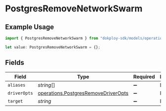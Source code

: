 # PostgresRemoveNetworkSwarm

## Example Usage

```typescript
import { PostgresRemoveNetworkSwarm } from "dokploy-sdk/models/operations";

let value: PostgresRemoveNetworkSwarm = {};
```

## Fields

| Field                                                                                      | Type                                                                                       | Required                                                                                   | Description                                                                                |
| ------------------------------------------------------------------------------------------ | ------------------------------------------------------------------------------------------ | ------------------------------------------------------------------------------------------ | ------------------------------------------------------------------------------------------ |
| `aliases`                                                                                  | *string*[]                                                                                 | :heavy_minus_sign:                                                                         | N/A                                                                                        |
| `driverOpts`                                                                               | [operations.PostgresRemoveDriverOpts](../../models/operations/postgresremovedriveropts.md) | :heavy_minus_sign:                                                                         | N/A                                                                                        |
| `target`                                                                                   | *string*                                                                                   | :heavy_minus_sign:                                                                         | N/A                                                                                        |